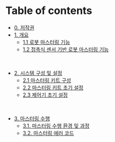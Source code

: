 # Table of contents
* [0. 저작권](README.md)
* [1. 개요](01_1_about_mastering/description.md)
  * [1.1 로봇 마스터링 기능](01_1_about_mastering/description.md)
  * [1.2 접촉식 센서 기반 로봇 마스터링 기능](01_2_about_contact_based_mastering/description.md) 

<br>

* [2. 시스템 구성 및 설정](02_1_kit_description/description.md)
  * [2.1 마스터링 키트 구성](02_1_kit_description/description.md)
  * [2.2 마스터링 키트 초기 설정](02_2_kit_initialization/description.md)
  * [2.3 제어기 초기 설정](02_3_com_initialization/description.md)

<br>

* [3. 마스터링 수행](03_1_mastering_step/description.md)
  * [3.1. 마스터링 수행 환경 및 과정](03_1_mastering_step/description.md)
  * [3.2. 마스터링 에러 코드](03_2_error/description.md)